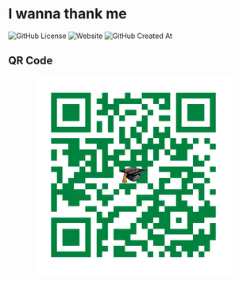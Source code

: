 # I wanna thank me

![GitHub License](https://img.shields.io/github/license/AntonioBerna/i-wanna-thank-me)
![Website](https://img.shields.io/website?url=https%3A%2F%2Fantonioberna.github.io%2Fi-wanna-thank-me)
![GitHub Created At](https://img.shields.io/github/created-at/antonioberna/i-wanna-thank-me)

## QR Code

<p align="center">
  <img src="imgs/i-wanna-thank-me-with-cap.png" width="400" height="400">
</p>